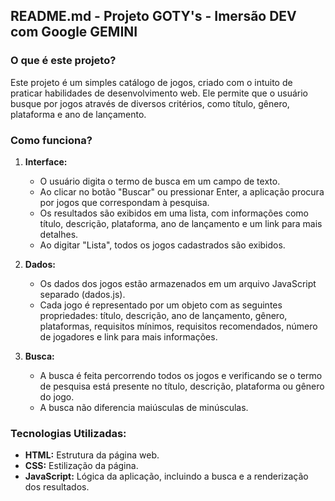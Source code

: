 ## **README.md - Projeto GOTY's - Imersão DEV com Google GEMINI**

### **O que é este projeto?**

Este projeto é um simples catálogo de jogos, criado com o intuito de praticar habilidades de desenvolvimento web. Ele permite que o usuário busque por jogos através de diversos critérios, como título, gênero, plataforma e ano de lançamento.

### **Como funciona?**

1. **Interface:**
   * O usuário digita o termo de busca em um campo de texto.
   * Ao clicar no botão "Buscar" ou pressionar Enter, a aplicação procura por jogos que correspondam à pesquisa.
   * Os resultados são exibidos em uma lista, com informações como título, descrição, plataforma, ano de lançamento e um link para mais detalhes.
   * Ao digitar "Lista", todos os jogos cadastrados são exibidos.

2. **Dados:**
   * Os dados dos jogos estão armazenados em um arquivo JavaScript separado (dados.js). 
   * Cada jogo é representado por um objeto com as seguintes propriedades: título, descrição, ano de lançamento, gênero, plataformas, requisitos mínimos, requisitos recomendados, número de jogadores e link para mais informações.

3. **Busca:**
   * A busca é feita percorrendo todos os jogos e verificando se o termo de pesquisa está presente no título, descrição, plataforma ou gênero do jogo.
   * A busca não diferencia maiúsculas de minúsculas.

### **Tecnologias Utilizadas:**

* **HTML:** Estrutura da página web.
* **CSS:** Estilização da página.
* **JavaScript:** Lógica da aplicação, incluindo a busca e a renderização dos resultados.
